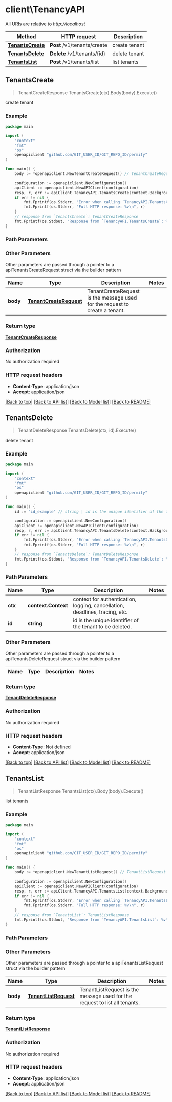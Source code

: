 # client\TenancyAPI

All URIs are relative to *http://localhost*

Method | HTTP request | Description
------------- | ------------- | -------------
[**TenantsCreate**](TenancyAPI.md#TenantsCreate) | **Post** /v1/tenants/create | create tenant
[**TenantsDelete**](TenancyAPI.md#TenantsDelete) | **Delete** /v1/tenants/{id} | delete tenant
[**TenantsList**](TenancyAPI.md#TenantsList) | **Post** /v1/tenants/list | list tenants



## TenantsCreate

> TenantCreateResponse TenantsCreate(ctx).Body(body).Execute()

create tenant

### Example

```go
package main

import (
	"context"
	"fmt"
	"os"
	openapiclient "github.com/GIT_USER_ID/GIT_REPO_ID/permify"
)

func main() {
	body := *openapiclient.NewTenantCreateRequest() // TenantCreateRequest | TenantCreateRequest is the message used for the request to create a tenant.

	configuration := openapiclient.NewConfiguration()
	apiClient := openapiclient.NewAPIClient(configuration)
	resp, r, err := apiClient.TenancyAPI.TenantsCreate(context.Background()).Body(body).Execute()
	if err != nil {
		fmt.Fprintf(os.Stderr, "Error when calling `TenancyAPI.TenantsCreate``: %v\n", err)
		fmt.Fprintf(os.Stderr, "Full HTTP response: %v\n", r)
	}
	// response from `TenantsCreate`: TenantCreateResponse
	fmt.Fprintf(os.Stdout, "Response from `TenancyAPI.TenantsCreate`: %v\n", resp)
}
```

### Path Parameters



### Other Parameters

Other parameters are passed through a pointer to a apiTenantsCreateRequest struct via the builder pattern


Name | Type | Description  | Notes
------------- | ------------- | ------------- | -------------
 **body** | [**TenantCreateRequest**](TenantCreateRequest.md) | TenantCreateRequest is the message used for the request to create a tenant. | 

### Return type

[**TenantCreateResponse**](TenantCreateResponse.md)

### Authorization

No authorization required

### HTTP request headers

- **Content-Type**: application/json
- **Accept**: application/json

[[Back to top]](#) [[Back to API list]](../README.md#documentation-for-api-endpoints)
[[Back to Model list]](../README.md#documentation-for-models)
[[Back to README]](../README.md)


## TenantsDelete

> TenantDeleteResponse TenantsDelete(ctx, id).Execute()

delete tenant

### Example

```go
package main

import (
	"context"
	"fmt"
	"os"
	openapiclient "github.com/GIT_USER_ID/GIT_REPO_ID/permify"
)

func main() {
	id := "id_example" // string | id is the unique identifier of the tenant to be deleted.

	configuration := openapiclient.NewConfiguration()
	apiClient := openapiclient.NewAPIClient(configuration)
	resp, r, err := apiClient.TenancyAPI.TenantsDelete(context.Background(), id).Execute()
	if err != nil {
		fmt.Fprintf(os.Stderr, "Error when calling `TenancyAPI.TenantsDelete``: %v\n", err)
		fmt.Fprintf(os.Stderr, "Full HTTP response: %v\n", r)
	}
	// response from `TenantsDelete`: TenantDeleteResponse
	fmt.Fprintf(os.Stdout, "Response from `TenancyAPI.TenantsDelete`: %v\n", resp)
}
```

### Path Parameters


Name | Type | Description  | Notes
------------- | ------------- | ------------- | -------------
**ctx** | **context.Context** | context for authentication, logging, cancellation, deadlines, tracing, etc.
**id** | **string** | id is the unique identifier of the tenant to be deleted. | 

### Other Parameters

Other parameters are passed through a pointer to a apiTenantsDeleteRequest struct via the builder pattern


Name | Type | Description  | Notes
------------- | ------------- | ------------- | -------------


### Return type

[**TenantDeleteResponse**](TenantDeleteResponse.md)

### Authorization

No authorization required

### HTTP request headers

- **Content-Type**: Not defined
- **Accept**: application/json

[[Back to top]](#) [[Back to API list]](../README.md#documentation-for-api-endpoints)
[[Back to Model list]](../README.md#documentation-for-models)
[[Back to README]](../README.md)


## TenantsList

> TenantListResponse TenantsList(ctx).Body(body).Execute()

list tenants

### Example

```go
package main

import (
	"context"
	"fmt"
	"os"
	openapiclient "github.com/GIT_USER_ID/GIT_REPO_ID/permify"
)

func main() {
	body := *openapiclient.NewTenantListRequest() // TenantListRequest | TenantListRequest is the message used for the request to list all tenants.

	configuration := openapiclient.NewConfiguration()
	apiClient := openapiclient.NewAPIClient(configuration)
	resp, r, err := apiClient.TenancyAPI.TenantsList(context.Background()).Body(body).Execute()
	if err != nil {
		fmt.Fprintf(os.Stderr, "Error when calling `TenancyAPI.TenantsList``: %v\n", err)
		fmt.Fprintf(os.Stderr, "Full HTTP response: %v\n", r)
	}
	// response from `TenantsList`: TenantListResponse
	fmt.Fprintf(os.Stdout, "Response from `TenancyAPI.TenantsList`: %v\n", resp)
}
```

### Path Parameters



### Other Parameters

Other parameters are passed through a pointer to a apiTenantsListRequest struct via the builder pattern


Name | Type | Description  | Notes
------------- | ------------- | ------------- | -------------
 **body** | [**TenantListRequest**](TenantListRequest.md) | TenantListRequest is the message used for the request to list all tenants. | 

### Return type

[**TenantListResponse**](TenantListResponse.md)

### Authorization

No authorization required

### HTTP request headers

- **Content-Type**: application/json
- **Accept**: application/json

[[Back to top]](#) [[Back to API list]](../README.md#documentation-for-api-endpoints)
[[Back to Model list]](../README.md#documentation-for-models)
[[Back to README]](../README.md)

